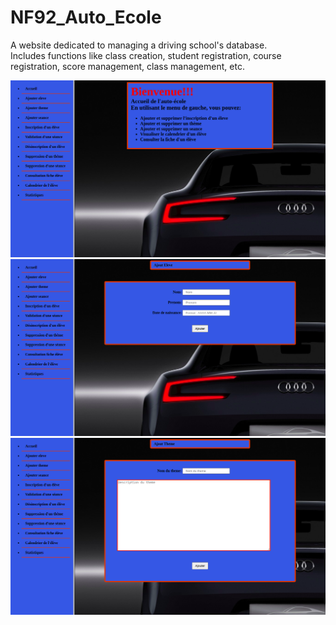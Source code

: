 # NF92_Auto_Ecole

A website dedicated to managing a driving school's database.  
Includes functions like class creation, student registration, course registration, score management, class management, etc.  

![alt text](images/1.png)  
![alt text](images/2.png)  
![alt text](images/3.png)  
